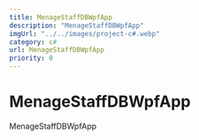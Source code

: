 ```yaml
---
title: MenageStaffDBWpfApp
description: "MenageStaffDBWpfApp"
imgUrl: "../../images/project-c#.webp"
category: c#
url: MenageStaffDBWpfApp
priority: 0
---
```


# MenageStaffDBWpfApp

MenageStaffDBWpfApp